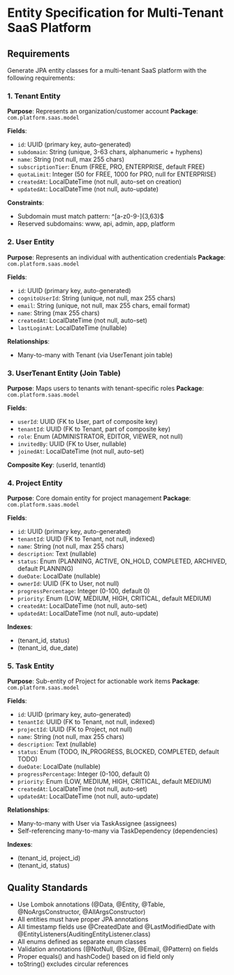 # Entity Specification for Multi-Tenant SaaS Platform

## Requirements

Generate JPA entity classes for a multi-tenant SaaS platform with the following requirements:

### 1. Tenant Entity
**Purpose**: Represents an organization/customer account
**Package**: `com.platform.saas.model`

**Fields**:
- `id`: UUID (primary key, auto-generated)
- `subdomain`: String (unique, 3-63 chars, alphanumeric + hyphens)
- `name`: String (not null, max 255 chars)
- `subscriptionTier`: Enum (FREE, PRO, ENTERPRISE, default FREE)
- `quotaLimit`: Integer (50 for FREE, 1000 for PRO, null for ENTERPRISE)
- `createdAt`: LocalDateTime (not null, auto-set on creation)
- `updatedAt`: LocalDateTime (not null, auto-update)

**Constraints**:
- Subdomain must match pattern: ^[a-z0-9-]{3,63}$
- Reserved subdomains: www, api, admin, app, platform

### 2. User Entity
**Purpose**: Represents an individual with authentication credentials
**Package**: `com.platform.saas.model`

**Fields**:
- `id`: UUID (primary key, auto-generated)
- `cognitoUserId`: String (unique, not null, max 255 chars)
- `email`: String (unique, not null, max 255 chars, email format)
- `name`: String (max 255 chars)
- `createdAt`: LocalDateTime (not null, auto-set)
- `lastLoginAt`: LocalDateTime (nullable)

**Relationships**:
- Many-to-many with Tenant (via UserTenant join table)

### 3. UserTenant Entity (Join Table)
**Purpose**: Maps users to tenants with tenant-specific roles
**Package**: `com.platform.saas.model`

**Fields**:
- `userId`: UUID (FK to User, part of composite key)
- `tenantId`: UUID (FK to Tenant, part of composite key)
- `role`: Enum (ADMINISTRATOR, EDITOR, VIEWER, not null)
- `invitedBy`: UUID (FK to User, nullable)
- `joinedAt`: LocalDateTime (not null, auto-set)

**Composite Key**: (userId, tenantId)

### 4. Project Entity
**Purpose**: Core domain entity for project management
**Package**: `com.platform.saas.model`

**Fields**:
- `id`: UUID (primary key, auto-generated)
- `tenantId`: UUID (FK to Tenant, not null, indexed)
- `name`: String (not null, max 255 chars)
- `description`: Text (nullable)
- `status`: Enum (PLANNING, ACTIVE, ON_HOLD, COMPLETED, ARCHIVED, default PLANNING)
- `dueDate`: LocalDate (nullable)
- `ownerId`: UUID (FK to User, not null)
- `progressPercentage`: Integer (0-100, default 0)
- `priority`: Enum (LOW, MEDIUM, HIGH, CRITICAL, default MEDIUM)
- `createdAt`: LocalDateTime (not null, auto-set)
- `updatedAt`: LocalDateTime (not null, auto-update)

**Indexes**:
- (tenant_id, status)
- (tenant_id, due_date)

### 5. Task Entity
**Purpose**: Sub-entity of Project for actionable work items
**Package**: `com.platform.saas.model`

**Fields**:
- `id`: UUID (primary key, auto-generated)
- `tenantId`: UUID (FK to Tenant, not null, indexed)
- `projectId`: UUID (FK to Project, not null)
- `name`: String (not null, max 255 chars)
- `description`: Text (nullable)
- `status`: Enum (TODO, IN_PROGRESS, BLOCKED, COMPLETED, default TODO)
- `dueDate`: LocalDate (nullable)
- `progressPercentage`: Integer (0-100, default 0)
- `priority`: Enum (LOW, MEDIUM, HIGH, CRITICAL, default MEDIUM)
- `createdAt`: LocalDateTime (not null, auto-set)
- `updatedAt`: LocalDateTime (not null, auto-update)

**Relationships**:
- Many-to-many with User via TaskAssignee (assignees)
- Self-referencing many-to-many via TaskDependency (dependencies)

**Indexes**:
- (tenant_id, project_id)
- (tenant_id, status)

## Quality Standards

- Use Lombok annotations (@Data, @Entity, @Table, @NoArgsConstructor, @AllArgsConstructor)
- All entities must have proper JPA annotations
- All timestamp fields use @CreatedDate and @LastModifiedDate with @EntityListeners(AuditingEntityListener.class)
- All enums defined as separate enum classes
- Validation annotations (@NotNull, @Size, @Email, @Pattern) on fields
- Proper equals() and hashCode() based on id field only
- toString() excludes circular references
